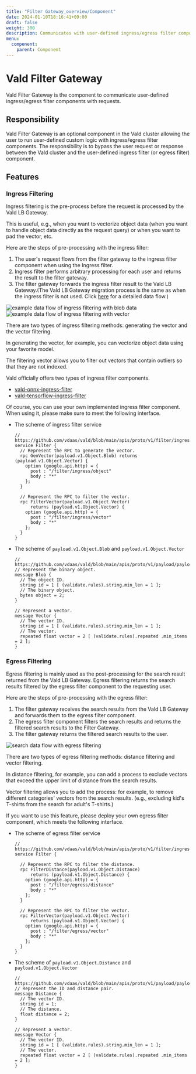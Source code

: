 ```yaml
---
title: "Filter Gateway_overview/Component"
date: 2024-01-10T18:16:41+09:00
draft: false
weight: 300
description: Communicates with user-defined ingress/egress filter component
menu:
  component:
    parent: Component
---
```


# Vald Filter Gateway

Vald Filter Gateway is the component to communicate user-defined ingress/egress filter components with requests.

## Responsibility

Vald Filter Gateway is an optional component in the Vald cluster allowing the user to run user-defined custom logic with ingress/egress filter components.
The responsibility is to bypass the user request or response between the Vald cluster and the user-defined ingress filter (or egress filter) component.

## Features

### Ingress Filtering

Ingress filtering is the pre-process before the request is processed by the Vald LB Gateway.

This is useful, e.g., when you want to vectorize object data (when you want to handle object data directly as the request query) or when you want to pad the vector, etc.

Here are the steps of pre-processing with the ingress filter:

1. The user's request flows from the filter gateway to the ingress filter component when using the Ingress filter.
1. Ingress filter performs arbitrary processing for each user and returns the result to the filter gateway.
1. The filter gateway forwards the ingress filter result to the Vald LB Gateway.(The Vald LB Gateway migration process is the same as when the ingress filter is not used. Click [here](/docs/overview/data-flow) for a detailed data flow.)

<img src="/images/overview/component/filter-gateway/ingress_filtering_blob.svg" alt="example data flow of ingress filtering with blob data" />

<img src="/images/overview/component/filter-gateway/ingress_filtering_vector.svg" alt="example data flow of ingress filtering with vector" />

There are two types of ingress filtering methods: generating the vector and the vector filtering.

In generating the vector, for example, you can vectorize object data using your favorite model.

The filtering vector allows you to filter out vectors that contain outliers so that they are not indexed.

Vald officially offers two types of ingress filter components.

- [vald-onnx-ingress-filter](https://github.com/vdaas/vald-onnx-ingress-filter)
- [vald-tensorflow-ingress-filter](https://github.com/vdaas/vald-tensorflow-ingress-filter)

Of course, you can use your own implemented ingress filter component.
When using it, please make sure to meet the following interface.

- The scheme of ingress filter service

  ```rpc
  // https://github.com/vdaas/vald/blob/main/apis/proto/v1/filter/ingress/ingress_filter.proto
  service Filter {
    // Represent the RPC to generate the vector.
    rpc GenVector(payload.v1.Object.Blob) returns (payload.v1.Object.Vector) {
      option (google.api.http) = {
        post : "/filter/ingress/object"
        body : "*"
      };
    }

    // Represent the RPC to filter the vector.
    rpc FilterVector(payload.v1.Object.Vector)
        returns (payload.v1.Object.Vector) {
      option (google.api.http) = {
        post : "/filter/ingress/vector"
        body : "*"
      };
    }
  }
  ```

- The scheme of `payload.v1.Object.Blob` and `payload.v1.Object.Vector`

  ```rpc
  // https://github.com/vdaas/vald/blob/main/apis/proto/v1/payload/payload.proto
  // Represent the binary object.
  message Blob {
    // The object ID.
    string id = 1 [ (validate.rules).string.min_len = 1 ];
    // The binary object.
    bytes object = 2;
  }

  // Represent a vector.
  message Vector {
    // The vector ID.
    string id = 1 [ (validate.rules).string.min_len = 1 ];
    // The vector.
    repeated float vector = 2 [ (validate.rules).repeated .min_items = 2 ];
  }
  ```

### Egress Filtering

Egress filtering is mainly used as the post-processing for the search result returned from the Vald LB Gateway.
Egress filtering returns the search results filtered by the egress filter component to the requesting user.

Here are the steps of pre-processing with the egress filter:

1. The filter gateway receives the search results from the Vald LB Gateway and forwards them to the egress filter component.
1. The egress filter component filters the search results and returns the filtered search results to the Filter Gateway.
1. The filter gateway returns the filtered search results to the user.

<img src="/images/overview/component/filter-gateway/egress_filtering.svg" alt="search data flow with egress filtering" />

There are two types of egress filtering methods: distance filtering and vector filtering.

In distance filtering, for example, you can add a process to exclude vectors that exceed the upper limit of distance from the search results.

Vector filtering allows you to add the process: for example, to remove different categories' vectors from the search results. (e.g., excluding kid's T-shirts from the search for adult's T-shirts.)

If you want to use this feature, please deploy your own egress filter component, which meets the following interface.

- The scheme of egress filter service

  ```rpc
  // https://github.com/vdaas/vald/blob/main/apis/proto/v1/filter/ingress/egress_filter.proto
  service Filter {

    // Represent the RPC to filter the distance.
    rpc FilterDistance(payload.v1.Object.Distance)
        returns (payload.v1.Object.Distance) {
      option (google.api.http) = {
        post : "/filter/egress/distance"
        body : "*"
      };
    }

    // Represent the RPC to filter the vector.
    rpc FilterVector(payload.v1.Object.Vector)
        returns (payload.v1.Object.Vector) {
      option (google.api.http) = {
        post : "/filter/egress/vector"
        body : "*"
      };
    }
  }
  ```

- The scheme of `payload.v1.Object.Distance` and `payload.v1.Object.Vector`

  ```rpc
  // https://github.com/vdaas/vald/blob/main/apis/proto/v1/payload/payload.proto
  // Represent the ID and distance pair.
  message Distance {
    // The vector ID.
    string id = 1;
    // The distance.
    float distance = 2;
  }

  // Represent a vector.
  message Vector {
    // The vector ID.
    string id = 1 [ (validate.rules).string.min_len = 1 ];
    // The vector.
    repeated float vector = 2 [ (validate.rules).repeated .min_items = 2 ];
  }
  ```
